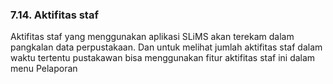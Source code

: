 ### 7.14. Aktifitas staf

Aktifitas staf yang menggunakan aplikasi SLiMS akan terekam dalam pangkalan data perpustakaan. Dan untuk melihat jumlah aktifitas staf dalam waktu tertentu pustakawan bisa menggunakan fitur aktifitas staf ini dalam menu Pelaporan



